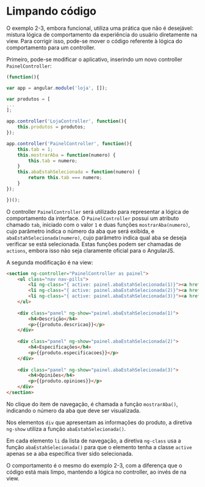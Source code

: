 # Limpando código

O exemplo 2-3, embora funcional, utiliza uma prática que não é desejável: mistura lógica de comportamento da experiência do usuário diretamente na view. Para corrigir isso, pode-se mover o código referente à lógica do comportamento para um controller.

Primeiro, pode-se modificar o aplicativo, inserindo um novo controller `PainelController`:

```js
(function(){

var app = angular.module('loja', []);

var produtos = [
...
]; 

app.controller('LojaController', function(){
	this.produtos = produtos;
});

app.controller('PainelController', function(){
	this.tab = 1;
	this.mostrarAba = function(numero) {
		this.tab = numero;
	}
	this.abaEstahSelecionada = function(numero) {
		return this.tab === numero;
	}
});

})();
```

O controller `PainelController` será utilizado para representar a lógica de comportamento da interface. O `PainelController` possui um atributo chamado `tab`, iniciado com o valor `1` e duas funções `mostrarAba(numero)`, cujo parâmetro indica o número da aba que será exibida, e `abaEstahSelecionada(numero)`, cujo parâmetro indica qual aba se deseja verificar se está selecionada. Estas funções podem ser chamadas de `actions`, embora isso não seja claramente oficial para o AngularJS.

A segunda modificação é na view:

```html
<section ng-controller="PainelController as painel">
	<ul class="nav nav-pills">
		<li ng-class="{ active: painel.abaEstahSelecionada(1)}"><a href ng-click="painel.mostrarAba(1)">Descrição</a></li>
		<li ng-class="{ active: painel.abaEstahSelecionada(2)}"><a href ng-click="painel.mostrarAba(2)">Especificações</a></li>
		<li ng-class="{ active: painel.abaEstahSelecionada(3)}"><a href ng-click="painel.mostrarAba(3)">Opiniões dos clientes</a></li>
	</ul>
	
	<div class="panel" ng-show="painel.abaEstahSelecionada(1)">
		<h4>Descrição</h4>
		<p>{{produto.descricao}}</p>
	</div>
	
	<div class="panel" ng-show="painel.abaEstahSelecionada(2)">
		<h4>Especificações</h4>
		<p>{{produto.especificacoes}}</p>
	</div>
	
	<div class="panel" ng-show="painel.abaEstahSelecionada(3)">
		<h4>Opiniões</h4>
		<p>{{produto.opinioes}}</p>
	</div>					
</section>
```

No clique do item de navegação, é chamada a função  `mostrarAba()`, indicando o número da aba que deve ser visualizada.

Nos elementos `div` que apresentam as informações do produto, a diretiva `ng-show` utiliza a função `abaEstahSelecionada()`.

Em cada elemento `li` da lista de navegação, a diretiva `ng-class` usa a função `abaEstahSelecionada()` para que o elemento tenha a classe `active` apenas se a aba específica tiver sido selecionada.

O comportamento é o mesmo do exemplo 2-3, com a diferença que o código está mais limpo, mantendo a lógica no controller, ao invés de na view.